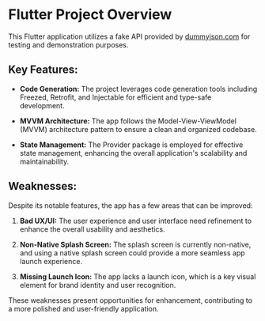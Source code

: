 # Flutter Project Overview

This Flutter application utilizes a fake API provided by [dummyjson.com](https://dummyjson.com/) for testing and demonstration purposes.

## Key Features:

- **Code Generation:** The project leverages code generation tools including Freezed, Retrofit, and Injectable for efficient and type-safe development.

- **MVVM Architecture:** The app follows the Model-View-ViewModel (MVVM) architecture pattern to ensure a clean and organized codebase.

- **State Management:** The Provider package is employed for effective state management, enhancing the overall application's scalability and maintainability.

## Weaknesses:

Despite its notable features, the app has a few areas that can be improved:

1. **Bad UX/UI:** The user experience and user interface need refinement to enhance the overall usability and aesthetics.

2. **Non-Native Splash Screen:** The splash screen is currently non-native, and using a native splash screen could provide a more seamless app launch experience.

3. **Missing Launch Icon:** The app lacks a launch icon, which is a key visual element for brand identity and user recognition.

These weaknesses present opportunities for enhancement, contributing to a more polished and user-friendly application.
